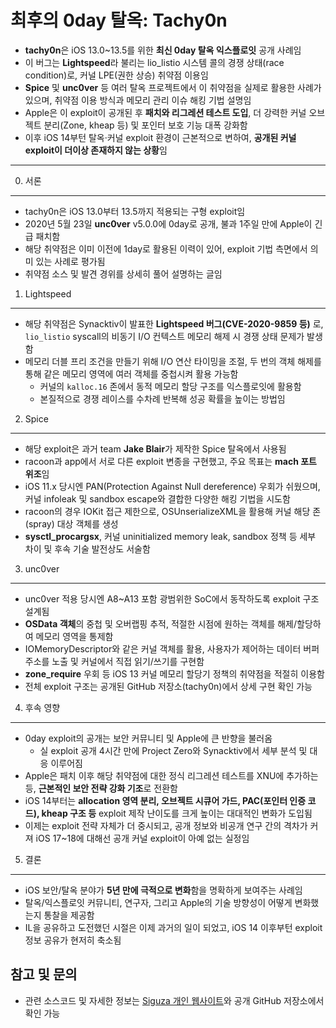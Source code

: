 # 최후의 0day 탈옥: Tachy0n


* **tachy0n**은 iOS 13.0~13.5를 위한 **최신 0day 탈옥 익스플로잇** 공개 사례임
* 이 버그는 **Lightspeed**라 불리는 lio\_listio 시스템 콜의 경쟁 상태(race condition)로, 커널 LPE(권한 상승) 취약점 이용임
* **Spice** 및 **unc0ver** 등 여러 탈옥 프로젝트에서 이 취약점을 실제로 활용한 사례가 있으며, 취약점 이용 방식과 메모리 관리 이슈 해킹 기법 설명임
* Apple은 이 exploit이 공개된 후 **패치와 리그레션 테스트 도입**, 더 강력한 커널 오브젝트 분리(Zone, kheap 등) 및 포인터 보호 기능 대폭 강화함
* 이후 iOS 14부턴 탈옥·커널 exploit 환경이 근본적으로 변하여, **공개된 커널 exploit이 더이상 존재하지 않는 상황**임

---

0. 서론
-----

* tachy0n은 iOS 13.0부터 13.5까지 적용되는 구형 exploit임
* 2020년 5월 23일 **unc0ver** v5.0.0에 0day로 공개, 불과 1주일 만에 Apple이 긴급 패치함
* 해당 취약점은 이미 이전에 1day로 활용된 이력이 있어, exploit 기법 측면에서 의미 있는 사례로 평가됨
* 취약점 소스 및 발견 경위를 상세히 풀어 설명하는 글임

1. Lightspeed
-------------

* 해당 취약점은 Synacktiv이 발표한 **Lightspeed 버그(CVE-2020-9859 등)** 로, `lio_listio` syscall의 비동기 I/O 컨텍스트 메모리 해제 시 경쟁 상태 문제가 발생함
* 메모리 더블 프리 조건을 만들기 위해 I/O 연산 타이밍을 조절, 두 번의 객체 해제를 통해 같은 메모리 영역에 여러 객체를 중첩시켜 활용 가능함
  + 커널의 `kalloc.16` 존에서 동적 메모리 할당 구조를 익스플로잇에 활용함
  + 본질적으로 경쟁 레이스를 수차례 반복해 성공 확률을 높이는 방법임

2. Spice
--------

* 해당 exploit은 과거 team **Jake Blair**가 제작한 Spice 탈옥에서 사용됨
* racoon과 app에서 서로 다른 exploit 변종을 구현했고, 주요 목표는 **mach 포트 위조**임
* iOS 11.x 당시엔 PAN(Protection Against Null dereference) 우회가 쉬웠으며, 커널 infoleak 및 sandbox escape와 결합한 다양한 해킹 기법을 시도함
* racoon의 경우 IOKit 접근 제한으로, OSUnserializeXML을 활용해 커널 해당 존(spray) 대상 객체를 생성
* **sysctl\_procargsx**, 커널 uninitialized memory leak, sandbox 정책 등 세부 차이 및 후속 기술 발전상도 서술함

3. unc0ver
----------

* unc0ver 적용 당시엔 A8~A13 포함 광범위한 SoC에서 동작하도록 exploit 구조 설계됨
* **OSData 객체**의 중첩 및 오버랩핑 추적, 적절한 시점에 원하는 객체를 해제/할당하여 메모리 영역을 통제함
* IOMemoryDescriptor와 같은 커널 객체를 활용, 사용자가 제어하는 데이터 버퍼 주소를 노출 및 커널에서 직접 읽기/쓰기를 구현함
* **zone\_require** 우회 등 iOS 13 커널 메모리 할당기 정책의 취약점을 적절히 이용함
* 전체 exploit 구조는 공개된 GitHub 저장소(tachy0n)에서 상세 구현 확인 가능

4. 후속 영향
--------

* 0day exploit의 공개는 보안 커뮤니티 및 Apple에 큰 반향을 불러옴
  + 실 exploit 공개 4시간 만에 Project Zero와 Synacktiv에서 세부 분석 및 대응 이루어짐
* Apple은 패치 이후 해당 취약점에 대한 정식 리그레션 테스트를 XNU에 추가하는 등, **근본적인 보안 전략 강화 기조**로 전환함
* iOS 14부터는 **allocation 영역 분리, 오브젝트 시큐어 가드, PAC(포인터 인증 코드), kheap 구조 등** exploit 제작 난이도를 크게 높이는 대대적인 변화가 도입됨
* 이제는 exploit 전략 자체가 더 중시되고, 공개 정보와 비공개 연구 간의 격차가 커져 iOS 17~18에 대해선 공개 커널 exploit이 아예 없는 실정임

5. 결론
-----

* iOS 보안/탈옥 분야가 **5년 만에 극적으로 변화**함을 명확하게 보여주는 사례임
* 탈옥/익스플로잇 커뮤니티, 연구자, 그리고 Apple의 기술 방향성이 어떻게 변화했는지 통찰을 제공함
* IL을 공유하고 도전했던 시절은 이제 과거의 일이 되었고, iOS 14 이후부턴 exploit 정보 공유가 현저히 축소됨

참고 및 문의
-------

* 관련 소스코드 및 자세한 정보는 [Siguza 개인 웹사이트](https://siguza.net)와 공개 GitHub 저장소에서 확인 가능
